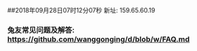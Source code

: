 ##2018年09月28日07时12分07秒 新址: 159.65.60.19
### 兔友常见问题及解答: https://github.com/wanggonging/d/blob/w/FAQ.md
